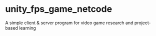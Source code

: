 # unity_fps_game_netcode
A simple client &amp; server program for video game research and project-based learning 
